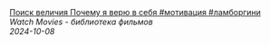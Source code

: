<!--2024-10-08 19:43:29-->
<div class="yb">
  <a class="nodecor" href="/index.html?filmy/poisk_velichiya_pochemu_ya_verju_v_sebya_motivaciya_lamborgini">
    <img class="preview" data-videoid="N-kLuuJhCUU" src="https://i3.ytimg.com/vi/N-kLuuJhCUU/hqdefault.jpg" align="middle" alt="">
  </a>
  <div class="inlbl text">
    <a class="nodecor" href="/index.html?filmy/poisk_velichiya_pochemu_ya_verju_v_sebya_motivaciya_lamborgini">Поиск величия  Почему я верю в себя #мотивация #ламборгини</a><br>
    <i class="smaller2">Watch Movies - библиотека фильмов</i><br>
    <i class="smaller3">2024-10-08</i>
  </div>
</div>
